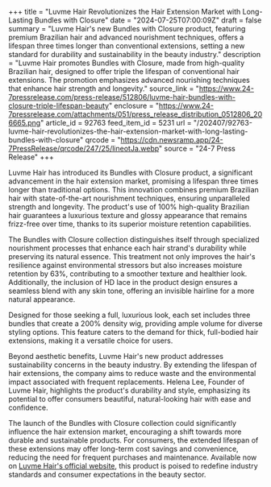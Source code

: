 +++
title = "Luvme Hair Revolutionizes the Hair Extension Market with Long-Lasting Bundles with Closure"
date = "2024-07-25T07:00:09Z"
draft = false
summary = "Luvme Hair's new Bundles with Closure product, featuring premium Brazilian hair and advanced nourishment techniques, offers a lifespan three times longer than conventional extensions, setting a new standard for durability and sustainability in the beauty industry."
description = "Luvme Hair promotes Bundles with Closure, made from high-quality Brazilian hair, designed to offer triple the lifespan of conventional hair extensions. The promotion emphasizes advanced nourishing techniques that enhance hair strength and longevity."
source_link = "https://www.24-7pressrelease.com/press-release/512806/luvme-hair-bundles-with-closure-triple-lifespan-beauty"
enclosure = "https://www.24-7pressrelease.com/attachments/051/press_release_distribution_0512806_206665.png"
article_id = 92763
feed_item_id = 5231
url = "/202407/92763-luvme-hair-revolutionizes-the-hair-extension-market-with-long-lasting-bundles-with-closure"
qrcode = "https://cdn.newsramp.app/24-7PressRelease/qrcode/247/25/lineotJa.webp"
source = "24-7 Press Release"
+++

<p>Luvme Hair has introduced its Bundles with Closure product, a significant advancement in the hair extension market, promising a lifespan three times longer than traditional options. This innovation combines premium Brazilian hair with state-of-the-art nourishment techniques, ensuring unparalleled strength and longevity. The product's use of 100% high-quality Brazilian hair guarantees a luxurious texture and glossy appearance that remains frizz-free over time, thanks to its superior moisture retention capabilities.</p><p>The Bundles with Closure collection distinguishes itself through specialized nourishment processes that enhance each hair strand's durability while preserving its natural essence. This treatment not only improves the hair's resilience against environmental stressors but also increases moisture retention by 63%, contributing to a smoother texture and healthier look. Additionally, the inclusion of HD lace in the product design ensures a seamless blend with any skin tone, offering an invisible hairline for a more natural appearance.</p><p>Designed for those seeking a full, luxurious look, each set includes three bundles that create a 200% density wig, providing ample volume for diverse styling options. This feature caters to the demand for thick, full-bodied hair extensions, making it a versatile choice for users.</p><p>Beyond aesthetic benefits, Luvme Hair's new product addresses sustainability concerns in the beauty industry. By extending the lifespan of hair extensions, the company aims to reduce waste and the environmental impact associated with frequent replacements. Helena Lee, Founder of Luvme Hair, highlights the product's durability and style, emphasizing its potential to offer consumers beautiful, natural-looking hair with ease and confidence.</p><p>The launch of the Bundles with Closure collection could significantly influence the hair extension market, encouraging a shift towards more durable and sustainable products. For consumers, the extended lifespan of these extensions may offer long-term cost savings and convenience, reducing the need for frequent purchases and maintenance. Available now on <a href='https://www.luvmehair.com' rel='nofollow' target='_blank'>Luvme Hair's official website</a>, this product is poised to redefine industry standards and consumer expectations in the beauty sector.</p>